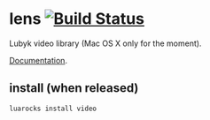 lens [![Build Status](https://travis-ci.org/lubyk/video.png)](https://travis-ci.org/lubyk/video)
===

Lubyk video library (Mac OS X only for the moment).

[Documentation](http://doc.lubyk.org/video.html).

install (when released)
-------

    luarocks install video
